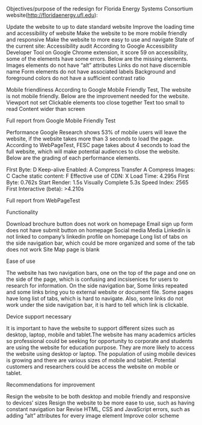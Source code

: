 Objectives/purpose of the redesign for Florida Energy Systems Consortium website(http://floridaenergy.ufl.edu):

Update the website to up to date standard website
Improve the loading time and accessibility of website
Make the website to be more mobile friendly and responsive
Make the website to more easy to use and navigate
State of the current site:
Accessibility audit
According to Google Accessibility Developer Tool on Google Chrome extension, it score 59 on accessibility, some of the elements have some errors. Below are the missing elements.
Images elements do not have “alt” attributes
Links do not have discernible name
Form elements do not have associated labels
Background and foreground colors do not have a sufficient contrast ratio
 
Mobile friendliness
According to Google Mobile Friendly Test, The website is not mobile friendly. Below are the improvement needed for the website.
Viewport not set
Clickable elements too close together
Text too small to read
Content wider than screen

Full report from Google Mobile Friendly Test

Performance 
Google Research shows 53% of mobile users will leave the website, if the website takes more than 3 seconds to load the page. According to WebPageTest, FESC page takes about 4 seconds to load the full website, which will make potential audiences to close the website. Below are the grading of each performance elements.

FIrst Byte: D
Keep-alive Enabled: A
Compress Transfer A
Compress Images: C
Cache static content: F
Effective use of CDN: X
Load Time: 4.295s
FIrst Byte: 0.762s
Start Render: 1.5s
Visually Complete 5.3s
Speed Index: 2565
First Interactive (beta): >4.210s

Full report from WebPageTest

Functionality 

Download brochure button does not work on homepage
Email sign up form does not have submit button on homepage
Social media Media Linkedin is not linked to company’s linkedin profile on homepage
Long list of tabs on the side navigation bar, which could be more organized and some of the tab does not work 
Site Map page is blank

Ease of use 

The website has two navigation bars, one on the top of the page and one on the side of the page, which is confusing and incsisenices for users to research for information. On the side navigation bar, Some links repeated and some links bring you to external website or document file. Some pages have long list of tabs, which is hard to navigate. Also, some links do not work under the side navigation bar, it is hard to tell which link is clickable.

Device support necessary

It is important to have the website to support different sizes such as desktop, laptop, mobile and tablet.The website has many academics articles so professional could be seeking for opportunity to corporate and students are using the website for education purpose. They are more likely to access the website using desktop or laptop.  The population of using mobile devices is growing and there are various sizes of mobile and tablet. Potential customers and researchers could be access the website on mobile or tablet.


Recommendations for improvement

Resign the website to be both desktop and mobile friendly and responsive to devices’ sizes
Resign the website to be more ease to use, such as having constant navigation bar
Revise HTML, CSS and JavaScript errors, such as adding “alt” attributes for every image element
Improve color scheme
